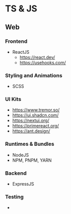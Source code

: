 <script src="https://cdn.jsdelivr.net/npm/mermaid/dist/mermaid.min.js"></script>
<script>mermaid.initialize({startOnLoad:true});
</script>


# TS & JS

## Web

### Frontend
- ReactJS
  -  https://react.dev/
  -  https://usehooks.com/ 
### Styling and Animations
- SCSS
### UI Kits
- https://www.tremor.so/
- https://ui.shadcn.com/
- https://nextui.org/
- https://primereact.org/
- https://ant.design/
### Runtimes & Bundles
- NodeJS
- NPM, PNPM, YARN
### Backend
- ExpressJS
### Testing
-
